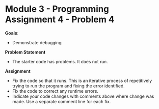 # Module 3 - Programming Assignment 4 - Problem 4

**Goals:**
- Demonstrate debugging

**Problem Statement**
- The starter code has problems. It does not run.

**Assignment**
- Fix the code so that it runs. This is an iterative process of repetitively trying to run the program and fixing the error identified.
- Fix the code to correct any runtime errors.
- Indicate your code changes with comments above where change was made. Use a separate comment line for each fix.